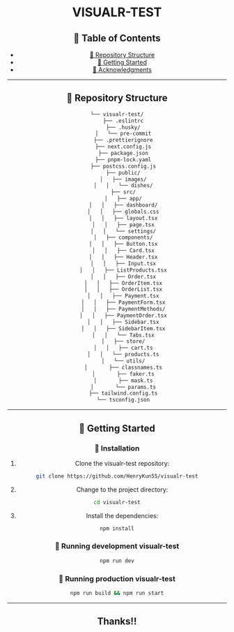 <div align="center">
<h1 align="center">
<br>VISUALR-TEST</h1>

## 📖 Table of Contents

- [📂 Repository Structure](#-repository-structure)
- [🚀 Getting Started](#-getting-started)
- [👏 Acknowledgments](#-acknowledgments)

---

## 📂 Repository Structure

```sh
└── visualr-test/
    ├── .eslintrc
    ├── .husky/
    │   └── pre-commit
    ├── .prettierignore
    ├── next.config.js
    ├── package.json
    ├── pnpm-lock.yaml
    ├── postcss.config.js
    ├── public/
    │   ├── images/
    │   │   └── dishes/
    ├── src/
    │   ├── app/
    │   │   ├── dashboard/
    │   │   ├── globals.css
    │   │   ├── layout.tsx
    │   │   ├── page.tsx
    │   │   └── settings/
    │   ├── components/
    │   │   ├── Button.tsx
    │   │   ├── Card.tsx
    │   │   ├── Header.tsx
    │   │   ├── Input.tsx
    │   │   ├── ListProducts.tsx
    │   │   ├── Order.tsx
    │   │   ├── OrderItem.tsx
    │   │   ├── OrderList.tsx
    │   │   ├── Payment.tsx
    │   │   ├── PaymentForm.tsx
    │   │   ├── PaymentMethods/
    │   │   ├── PaymentOrder.tsx
    │   │   ├── Sidebar.tsx
    │   │   ├── SidebarItem.tsx
    │   │   └── Tabs.tsx
    │   ├── store/
    │   │   ├── cart.ts
    │   │   └── products.ts
    │   └── utils/
    │       ├── classnames.ts
    │       ├── faker.ts
    │       ├── mask.ts
    │       └── params.ts
    ├── tailwind.config.ts
    └── tsconfig.json

```

---

## 🚀 Getting Started

### 🔧 Installation

1. Clone the visualr-test repository:

```sh
git clone https://github.com/HenryKun55/visualr-test
```

2. Change to the project directory:

```sh
cd visualr-test
```

3. Install the dependencies:

```sh
npm install
```

### 🤖 Running development visualr-test

```sh
npm run dev
```

### 🤖 Running production visualr-test

```sh
npm run build && npm run start
```

---

## Thanks!!
